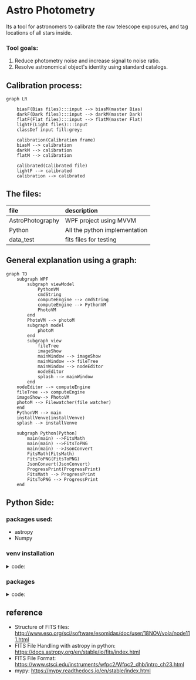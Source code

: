 # Astro Photometry

Its a tool for
astronomers to calibrate the raw
telescope exposures, and tag locations
of all stars inside.

### Tool goals:

1. Reduce photometry noise and
   increase signal to noise ratio.
1. Resolve astronomical object's
   identity using standard catalogs.

## Calibration process:

```mermaid
graph LR

    biasF(Bias files):::input --> biasM(master Bias)
    darkF(Dark files):::input --> darkM(master Dark)
    flatF(Flat files):::input --> flatM(master Flat)
    lightF(Light files):::input
    classDef input fill:grey;

    calibration(Calibration frame)
    biasM --> calibration
    darkM --> calibration
    flatM --> calibration

    calibrated(Calibrated file)
    lightF --> calibrated
    calibration --> calibrated
```

## The files:

| file             | description                   |
| :--------------- | :---------------------------- |
| AstroPhotography | WPF project using MVVM        |
| Python           | All the python implementation |
| data_test        | fits files for testing        |

## General explanation using a graph:

```mermaid
graph TD
    subgraph WPF
        subgraph viewModel
            PythonVM
            cmdString
            computeEngine --> cmdString
            computeEngine --> PythonVM
            PhotoVM
        end
        PhotoVM --> photoM
        subgraph model
            photoM
        end
        subgraph view
            fileTree
            imageShow
            mainWindow --> imageShow
            mainWindow --> fileTree
            mainWindow --> nodeEditor
            nodeEditor
            splash --> mainWindow
        end
    nodeEditor --> computeEngine
    fileTree --> computeEngine
    imageShow--> PhotoVM
    photoM --> Filewatcher(file watcher)
    end
    PythonVM --> main
    installVenve(installVenve)
    splash --> installVenve

    subgraph Python[Python]
        main(main) -->FitsMath
        main(main) -->FitsToPNG
        main(main) -->JsonConvert
        FitsMath(FitsMath)
        FitsToPNG(FitsToPNG)
        JsonConvert(JsonConvert)
        ProgressPrint(ProgressPrint)
        FitsMath --> ProgressPrint
        FitsToPNG --> ProgressPrint
    end
```

## Python Side:

### packages used:

- astropy
- Numpy

### venv installation

<details>
  <summary>code:</summary>

```shell
$ python -m venv --system-site-packages .\venv
```

1. to start venv type:

```shell
$ &"./venv/Scripts/Activate.ps1"
```

2. to get out of venv type:

```shell
$ deactivate
```

3. if error in stating, type in admin cmd:

```shell
$ Set-ExecutionPolicy Unrestricted -Scope Process
```

</details>

### packages

<details>
  <summary>code:</summary>

- update:

```shell
$ python -m pip install --upgrade pip
```

- astropy:

```shell
$ python -m pip install --upgrade astropy[recommended]
```

- pillow:

```shell
$ python3 -m pip install --upgrade Pillow
```

- matplotlib:

```shell
$ pip install matplotlib
```

if its not installing type without the `python -m `

- static type checker - mypy (doesn't fully work because astropy don't have decelerations):

```shell
$ python -m pip install mypy
```

</details>

## reference

- Structure of FITS files: http://www.eso.org/sci/software/esomidas/doc/user/18NOV/vola/node111.html
- FITS File Handling with astropy in python: https://docs.astropy.org/en/stable/io/fits/index.html
- FITS File Format: https://www.stsci.edu/instruments/wfpc2/Wfpc2_dhb/intro_ch23.html
- mypy: https://mypy.readthedocs.io/en/stable/index.html

